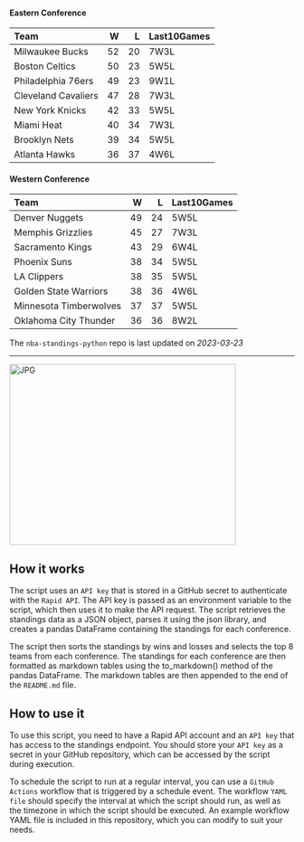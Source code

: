 #### Eastern Conference

| Team                |   W |   L | Last10Games   |
|:--------------------|----:|----:|:--------------|
| Milwaukee Bucks     |  52 |  20 | 7W3L          |
| Boston Celtics      |  50 |  23 | 5W5L          |
| Philadelphia 76ers  |  49 |  23 | 9W1L          |
| Cleveland Cavaliers |  47 |  28 | 7W3L          |
| New York Knicks     |  42 |  33 | 5W5L          |
| Miami Heat          |  40 |  34 | 7W3L          |
| Brooklyn Nets       |  39 |  34 | 5W5L          |
| Atlanta Hawks       |  36 |  37 | 4W6L          |

#### Western Conference

| Team                   |   W |   L | Last10Games   |
|:-----------------------|----:|----:|:--------------|
| Denver Nuggets         |  49 |  24 | 5W5L          |
| Memphis Grizzlies      |  45 |  27 | 7W3L          |
| Sacramento Kings       |  43 |  29 | 6W4L          |
| Phoenix Suns           |  38 |  34 | 5W5L          |
| LA Clippers            |  38 |  35 | 5W5L          |
| Golden State Warriors  |  38 |  36 | 4W6L          |
| Minnesota Timberwolves |  37 |  37 | 5W5L          |
| Oklahoma City Thunder  |  36 |  36 | 8W2L          |

The `nba-standings-python` repo is last updated on *2023-03-23*

---
<img alt="JPG" src="https://www.logodesignlove.com/images/classic/nba-logo.jpg" width="400" height="320" />

## How it works
The script uses an `API key` that is stored in a GitHub secret to authenticate with the `Rapid API`. The API key is passed as an environment variable to the script, which then uses it to make the API request. The script retrieves the standings data as a JSON object, parses it using the json library, and creates a pandas DataFrame containing the standings for each conference.

The script then sorts the standings by wins and losses and selects the top 8 teams from each conference. The standings for each conference are then formatted as markdown tables using the to_markdown() method of the pandas DataFrame. The markdown tables are then appended to the end of the `README.md` file.

## How to use it
To use this script, you need to have a Rapid API account and an `API key` that has access to the standings endpoint. You should store your `API key` as a secret in your GitHub repository, which can be accessed by the script during execution.

To schedule the script to run at a regular interval, you can use a `GitHub Actions` workflow that is triggered by a schedule event. The workflow `YAML file` should specify the interval at which the script should run, as well as the timezone in which the script should be executed. An example workflow YAML file is included in this repository, which you can modify to suit your needs.
